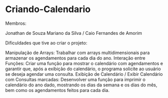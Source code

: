 # Criando-Calendario

Membros: 

Jonathan de Souza Mariano da Silva / Caio Fernandes de Amorim

Dificuldades que tive ao criar o projeto:

Manipulação de Arrays: Trabalhar com arrays multidimensionais para armazenar os agendamentos para cada dia do ano.
Interação entre Funções: Criar uma função para mostrar o calendário com agendamentos e garantir que, após a exibição do calendário, o programa solicite ao usuário se deseja agendar uma consulta.
Exibição de Calendário / Exibir Calendário com Consultas marcadas: Desenvolver uma função para imprimir o calendário do ano dado, mostrando os dias da semana e os dias do mês, bem como os agendamentos feitos para cada dia.
